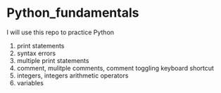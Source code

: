 # Python_fundamentals

I will use this repo to practice Python 

1. print statements
2. syntax errors
3. multiple print statements
4. comment, mulitple comments, comment toggling keyboard shortcut 
5. integers, integers arithmetic operators
6. variables
